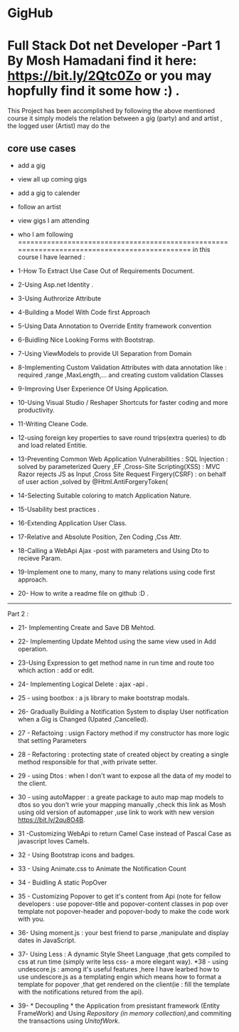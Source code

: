 # GigHub
Full Stack Dot net Developer -Part 1 By Mosh Hamadani
find it here: https://bit.ly/2Qtc0Zo
or you may hopfully find it some how :) .
=============================================================================================
This Project has been accomplished by following the above mentioned course
it simply models the relation between a gig (party) and and artist , the logged user (Artist) may do the 

core use cases
--------------
* add a gig
* view all up coming gigs
* add a gig to calender
* follow an artist
* view gigs  I am attending
* who I am following
=============================================================================================
in this course  I have learned :
* 1-How To Extract Use Case Out of Requirements Document.

* 2-Using Asp.net Identity .
* 3-Using Authrorize Attribute
* 4-Building a Model With Code first Approach 
* 5-Using Data Annotation to Override Entity framework convention
* 6-Buidling Nice Looking Forms with Bootstrap.
* 7-Using ViewModels to provide UI Separation from Domain
* 8-Implementing Custom Validation Attributes with data annotation like : required ,range ,MaxLength,... and creating custom validation Classes
* 9-Improving User Experience Of Using Application.
* 10-Using Visual Studio / Reshaper Shortcuts for faster coding and more productivity.
* 11-Writing Cleane Code.
* 12-using foreign key properties to save round trips(extra queries) to db and load related Entitie.
* 13-Preventing  Common Web Application Vulnerabilities :
SQL Injection : solved by parameterized Query ,EF 
,Cross-Site Scripting(XSS) : MVC  Razor rejects JS as Input
,Cross Site Request Firgery(CSRF) : on behalf of user action ,solved by @Html.AntiForgeryToken(
* 14-Selecting Suitable coloring to match Application Nature.
* 15-Usability best practices .
* 16-Extending Application User Class.
* 17-Relative and Absolute Position, Zen Coding ,Css Attr.
* 18-Calling a WebApi Ajax -post with parameters and Using Dto to recieve Param.
* 19-Implement one to many, many to many relations using code first approach.
* 20- How to write a readme file on github :D .

---------------
Part 2 :
* 21- Implementing Create and Save DB Mehtod.
* 22- Implementing Update Mehtod using the same view used in Add operation.
* 23-Using Expression <Func> to get method name in run time and route too which action : add or edit.
* 24- Implementing Logical Delete : ajax -api .
* 25 - using bootbox : a js library to make bootstrap modals.
* 26- Gradually Building a Notification System to display User notification when a Gig is Changed (Upated ,Cancelled).
* 27 - Refactoing : usign Factory method if my constructor has more logic that setting Parameters 
 * 28 - Refactoring : protecting state of created object by creating a single method responsible for that ,with private setter.
 * 29 - using Dtos : when I don't want to expose all the data of my model to the client.
 * 30 - using autoMapper : a greate package to auto map map models to dtos so you don't wrie your mapping manually ,check this link as Mosh using old version of automapper ,use link to work with new version https://bit.ly/2qu8O4B.
 * 31 -Customizing WebApi to return Camel Case instead of Pascal Case as javascript loves Camels.
 * 32 - Using Bootstrap icons and badges.
 *  33 - Using Animate.css to Animate the Notification Count
 * 34 - Buidling A static PopOver
 * 35  - Customizing Popover to get it's content from Api (note for fellow developers : use popover-title and popover-content classes in pop over template not popover-header and popover-body to make the code work with you.
 * 36- Using moment.js : your best friend to parse ,manipulate and display dates in JavaScript.
 * 37- Using Less : A dynamic Style Sheet Language ,that gets compiled to css at run time (simply write  less css- a more elegant way).
 *38 - using undescore.js : among it's useful features ,here I have learbed how to use undescore.js as a templating engin which means how to format a template for popover ,that get rendered on the client(ie : fill the template with the notifications retured from the api).
 
 * 39- * Decoupling * the Application from presistant framework (Entity FrameWork) and Using *Repository (in memory collection)*,and commiting the transactions using *UnitofWork*.
 


